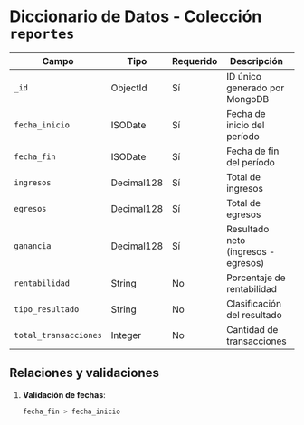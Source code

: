 # Diccionario de Datos - Colección `reportes`

| Campo                | Tipo         | Requerido | Descripción                                                                 | Restricciones                                                                 | Ejemplo                                |
|----------------------|--------------|-----------|-----------------------------------------------------------------------------|------------------------------------------------------------------------------|----------------------------------------|
| `_id`               | ObjectId     | Sí        | ID único generado por MongoDB                                               | Formato hexadecimal (12 bytes)                                               | `ObjectId("507f...")`                 |
| `fecha_inicio`      | ISODate      | Sí        | Fecha de inicio del período                                                 | Debe ser anterior a `fecha_fin` (formato ISO 8601)                           | `ISODate("2025-02-01T00:00:00Z")`     |
| `fecha_fin`         | ISODate      | Sí        | Fecha de fin del período                                                    | Debe ser posterior a `fecha_inicio`                                          | `ISODate("2025-03-01T00:00:00Z")`     |
| `ingresos`          | Decimal128   | Sí        | Total de ingresos                                                           | ≥ 0, 2 decimales                                                            | `NumberDecimal("2581753.59")`          |
| `egresos`           | Decimal128   | Sí        | Total de egresos                                                            | ≥ 0, 2 decimales                                                            | `NumberDecimal("2620211.53")`          |
| `ganancia`          | Decimal128   | Sí        | Resultado neto (ingresos - egresos)                                         | Calculado automáticamente                                                   | `NumberDecimal("-38457.94")`           |
| `rentabilidad`      | String       | No        | Porcentaje de rentabilidad                                                  | Formato `"-X.XX%"` o `"+X.XX%"`                                             | `"-1.49%"`                             |
| `tipo_resultado`    | String       | No        | Clasificación del resultado                                                 | Valores: `GANANCIA`/`PÉRDIDA`/`NEUTRO`                                      | `"PÉRDIDA"`                            |
| `total_transacciones` | Integer     | No        | Cantidad de transacciones                                                   | Entero ≥ 0                                                                  | `2093`                                 |

## Relaciones y validaciones
1. **Validación de fechas**:  
   ```javascript
   fecha_fin > fecha_inicio